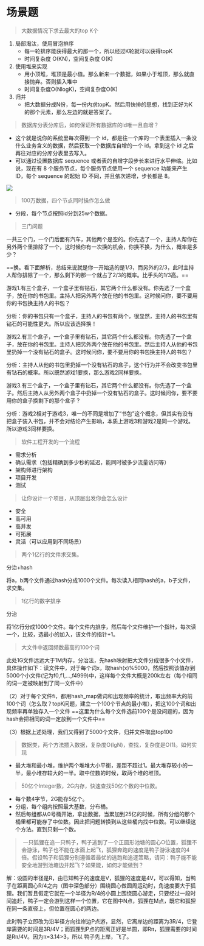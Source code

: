 # 场景题
> 大数据情况下求去最大的top K个

1. 局部淘汰，使用冒泡排序
   - 每一轮排序能获得最大的那一个，所以经过K轮就可以获得topK
   - 时间复杂度 O(KN)，空间复杂度 O(K)
2. 使用堆来实现
    - 用小顶堆，堆顶是最小值。那么新来一个数据，如果小于堆顶，那么就直接抛弃。否则插入堆中
    - 时间复杂度O(NlogK)，空间复杂度O(K)
3. 归并
   - 把大数据分成N份，每一份内求topK。然后用快排的思想，找到正好为K的那个元素，那么左边的就是答案了。

> 数据库分表分库后，如何保证所有数据库的id唯一且自增？

- 这个就是说你的系统里每次得到一个 id，都是往一个库的一个表里插入一条没什么业务含义的数据，然后获取一个数据库自增的一个 id。拿到这个 id 之后再往对应的分库分表里去写入。
- 可以通过设置数据库 sequence 或者表的自增字段步长来进行水平伸缩。比如说，现在有 8 个服务节点，每个服务节点使用一个 sequence 功能来产生 ID，每个 sequence 的起始 ID 不同，并且依次递增，步长都是 8。

![](https://gitee.com/super-jimwang/img/raw/master/img/20210320080312.png)

> 100万数据，四个节点同时操作怎么做

- 分段，每个节点按照id分到25w个数据。

> 三门问题

一共三个门，一个门后面有汽车，其他两个是空的。你先选了一个，主持人帮你在另外两个里排除了一个，这时候你有一次换的机会，你换不换，为什么，概率是多少？

==换。看下面解析，总结来说就是你一开始选的是1/3，而另外的2/3，此时主持人帮你排除了一个，那么剩下的那一个就占了2/3的概率。比手头的1/3高。==

游戏1.有三个盒子，一个盒子里有钻石，其它两个什么都没有。你先选了一个盒子，放在你的书包里。主持人把另外两个放在他的书包里。这时候问你，要不要用你的书包换主持人的书包？

分析：你的书包只有一个盒子，主持人的书包有两个，很显然，主持人的书包里有钻石的可能性更大。所以应该选择换！

游戏2.有三个盒子，一个盒子里有钻石，其它两个什么都没有。你先选了一个盒子，放在你的书包里。主持人把另外两个放在他的书包里。然后主持人从他的书包里扔掉一个没有钻石的盒子。这时候问你，要不要用你的书包换主持人的书包？

分析：主持人从他的书包里扔掉一个没有钻石的盒子，这个行为并不会改变书包里有钻石的概率。所以既然游戏1要换，那么游戏2同样要换。

游戏3.有三个盒子，一个盒子里有钻石，其它两个什么都没有。你先选了一个盒子。然后主持人从另外两个盒子中扔掉一个没有钻石的盒子。这时候问你，要不要用你的盒子换剩下的那个盒子？

分析：游戏2相对于游戏3，唯一的不同是增加了“书包”这个概念，但其实有没有把盒子装入书包，并不会对结论产生影响，本质上游戏3和游戏2是同一个游戏。所以游戏3同样要换。

> 软件工程开发的一个流程

- 需求分析
- 确认需求（包括精确到多少秒的延迟，能同时被多少流量访问等）
- 架构师进行架构
- 项目开发
- 测试

> 让你设计一个项目，从顶层出发你会怎么设计

- 安全
- 高可用
- 高并发
- 可拓展
- 灵活（可以应用到不同场景）

> 两个1亿行的文件求交集。

分治+hash

将a，b两个文件通过hash分成1000个文件。每次读入相同hash的a，b子文件，求交集。

> 1亿行的数字排序

分治

将1亿行分成1000个文件。每个文件内排序，然后每个文件维护一个指针，每次读一个，比较，选最小的加入，该文件的指针+1。

> 大文件中返回频数最高的100个词

此处1G文件远远大于1M内存，分治法，先hash映射把大文件分成很多个小文件，具体操作如下：读文件中，对于每个词x，取hash(x)%5000，然后按照该值存到5000个小文件(记为f0,f1,...,f4999)中，这样每个文件大概是200k左右（每个相同的词一定被映射到了同一文件中）

（2）对于每个文件fi，都用hash_map做词和出现频率的统计，取出频率大的前100个词（怎么取？topK问题，建立一个100个节点的最小堆），把这100个词和出现频率再单独存入一个文件
==这里为什么每个文件选前100个是没问题的，因为hash会把相同的词一定放到一个文件中==

（3）根据上述处理，我们又得到了5000个文件，归并文件取出top100

> 数据类，两个方法插入数据，复杂度O(lgN)，查找，复杂度是O(1)。如何实现

- 最大堆和最小堆，维护两个堆堆大小平衡，差距不超过1。最大堆存较小的一半，最小堆存较大的一半。取中位数的时候，取两个堆的堆顶。

>  50亿个Integer数，2G内存，快速查找50亿个数的中位数。

- 每个数4字节，2G能存5亿个。
- 分组，每个组内按照最大基数，分布桶。
- 然后每组都从0号桶开始，拿出数据，当累加到25亿的时候，所有分组的那个桶里都可能存了中位数。因此把问题转换到从这些桶内找中位数。可以继续这个方法。直到只剩一个数。

>  一只狐狸在追一只鸭子，鸭子逃到了一个正圆形池塘的圆心O位置，狐狸不会游泳，鸭子也不能在水面上起飞，狐狸奔跑的速度是鸭子游泳速度的4倍。假设鸭子和狐狸分别遵循着最优的逃跑和追逐策略，请问：鸭子能不能安全地游到池塘边并起飞？如果能，如何才能做到？


解：设圆的半径是R，由已知鸭子的速度是V，狐狸的速度是4V，可以得知，当鸭子在距离圆心R/4之内（图中深色部分）围绕圆心做圆周运动时，角速度要大于狐狸。我们暂且假定它就在一个半径为R/4的小圆上围绕圆心游走，只要经过一段时间追赶，鸭子一定会游到这样一个位置，它在图中N点，狐狸在M点，既它和狐狸在同一条直径上，但位置在圆心的两边。

此时鸭子立即改为沿半径方向往岸边P点游，显然，它离岸边的距离为3R/4，它登岸需要的时间是3R/4V；而狐狸到P点的距离正好是半圆，即Rπ，狐狸需要的时间是Rπ/4V。因为π=3.14>3，所以 鸭子先上岸，飞了。
